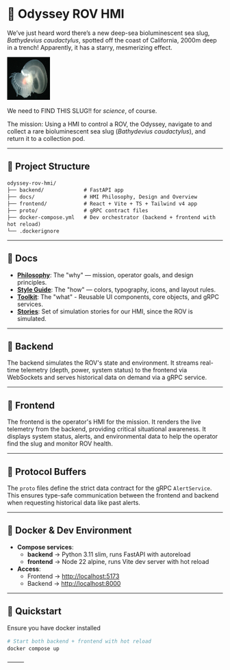 # 🌊 Odyssey ROV HMI

We’ve just heard word there’s a new deep-sea bioluminescent sea slug, *Bathydevius caudactylus*, spotted off the coast of California, 2000m deep in a trench!
Apparently, it has a starry, mesmerizing effect.

<img src="docs/assets/slug.png" alt="Bathydevius caudactylus" width="100" height="100" />

We need to FIND THIS SLUG!! for *science*, of course.

The mission: Using a HMI to control a ROV, the Odyssey, navigate to and collect a rare bioluminescent sea slug (*Bathydevius caudactylus*), and return it to a collection pod. 

---

## 📂 Project Structure
```
odyssey-rov-hmi/
├── backend/             # FastAPI app
├── docs/                # HMI Philosophy, Design and Overview
├── frontend/            # React + Vite + TS + Tailwind v4 app
├── proto/               # gRPC contract files
├── docker-compose.yml   # Dev orchestrator (backend + frontend with hot reload)
└── .dockerignore
```
---

## 🔑 Docs

- **[Philosophy](docs/philosophy.md)**: The "why" — mission, operator goals, and design principles.
- **[Style Guide](docs/style-guide.md)**: The "how" — colors, typography, icons, and layout rules.
- **[Toolkit](docs/toolkit.md)**: The "what" - Reusable UI components, core objects, and gRPC services.
- **[Stories](docs/stories.md)**: Set of simulation stories for our HMI, since the ROV is simulated.

---

## 🔑 Backend

The backend simulates the ROV's state and environment. It streams real-time telemetry (depth, power, system status) to the frontend via WebSockets and serves historical data on demand via a gRPC service.

---

## 🔑 Frontend

The frontend is the operator's HMI for the mission. It renders the live telemetry from the backend, providing critical situational awareness. It displays system status, alerts, and environmental data to help the operator find the slug and monitor ROV health.

---

## 🔑 Protocol Buffers

The `proto` files define the strict data contract for the gRPC `AlertService`. This ensures type-safe communication between the frontend and backend when requesting historical data like past alerts.

---

## 🔑 Docker & Dev Environment

- **Compose services**:  
  - **backend** → Python 3.11 slim, runs FastAPI with autoreload  
  - **frontend** → Node 22 alpine, runs Vite dev server with hot reload  
- **Access**:  
  - Frontend → [http://localhost:5173](http://localhost:5173)  
  - Backend → [http://localhost:8000](http://localhost:8000)  

---

## 🚀 Quickstart
Ensure you have docker installed

```bash
# Start both backend + frontend with hot reload
docker compose up

```
⸻
````
